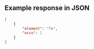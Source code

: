 ## Example response in JSON

```json
[
    {
        "element": "Te",
        "occu": 1
    }
]
```

